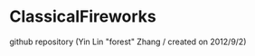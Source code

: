 ClassicalFireworks
==================

github repository (Yin Lin "forest" Zhang / created on 2012/9/2)